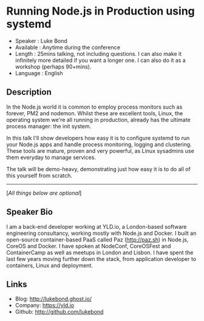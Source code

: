 Running Node.js in Production using systemd
===========================================

* Speaker   : Luke Bond
* Available : Anytime during the conference
* Length    : 25mins talking, not including questions. I can also make it infinitely more detailed if you want a longer one. I can also do it as a workshop (perhaps 90+mins).
* Language  : English

Description
-----------

In the Node.js world it is common to employ process monitors such as forever, PM2 and nodemon. Whilst these are excellent tools, Linux, the operating system we're all running in production, already has the ultimate process manager: the init system.

In this talk I'll show developers how easy it is to configure systemd to run your Node.js apps and handle process monitoring, logging and clustering. These tools are mature, proven and very powerful, as Linux sysadmins use them everyday to manage services.

The talk will be demo-heavy, demonstrating just how easy it is to do all of this yourself from scratch.

---------------
[*All things below are optional*]

Speaker Bio
-----------

I am a back-end developer working at YLD.io, a London-based software engineering consultancy, working mostly with Node.js and Docker.
I built an open-source container-based PaaS called Paz (http://paz.sh) in Node.js, CoreOS and Docker.
I have spoken at NodeConf, CoreOSFest and ContainerCamp as well as meetups in London and Lisbon.
I have spent the last few years moving further down the stack, from application developer to containers, Linux and deployment.

Links
-----

* Blog: http://lukebond.ghost.io/
* Company: https://yld.io
* Github: http://github.com/lukebond

